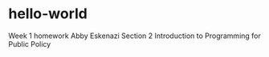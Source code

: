 # hello-world
Week 1 homework
Abby Eskenazi Section 2 Introduction to Programming for Public Policy
